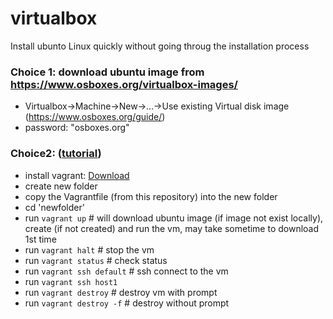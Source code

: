 # virtualbox

Install ubunto Linux quickly without going throug the installation process

### Choice 1: download ubuntu image from https://www.osboxes.org/virtualbox-images/
   * Virtualbox->Machine->New->...->Use existing Virtual disk image (https://www.osboxes.org/guide/)
   * password: "osboxes.org"

### Choice2: ([tutorial](https://learn.hashicorp.com/tutorials/vagrant/getting-started-index?in=vagrant/getting-started))
  * install vagrant: [Download](https://www.vagrantup.com/downloads)
  * create new folder 
  * copy the Vagrantfile (from this repository) into the new folder
  * cd 'newfolder'
  * run `vagrant up`  # will download ubuntu image (if image not exist locally), create (if not created) and run the vm, may take sometime to download 1st time
  * run `vagrant halt` # stop the vm  
  * run `vagrant status` # check status
  * run `vagrant ssh default` # ssh connect to the vm
  * run `vagrant ssh host1`
  * run `vagrant destroy`  # destroy vm with prompt
  * run `vagrant destroy -f` # destroy without prompt

  
  
  
